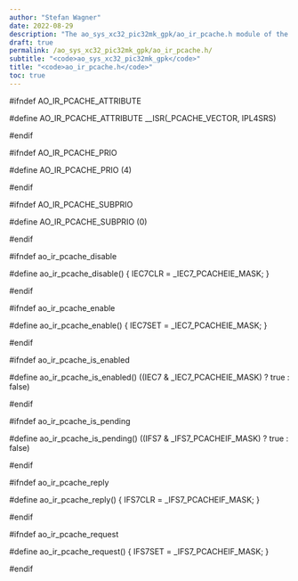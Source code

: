 ```yaml
---
author: "Stefan Wagner"
date: 2022-08-29
description: "The ao_sys_xc32_pic32mk_gpk/ao_ir_pcache.h module of the ao real-time operating system."
draft: true
permalink: /ao_sys_xc32_pic32mk_gpk/ao_ir_pcache.h/ 
subtitle: "<code>ao_sys_xc32_pic32mk_gpk</code>"
title: "<code>ao_ir_pcache.h</code>"
toc: true
---
```


#ifndef AO_IR_PCACHE_ATTRIBUTE

#define AO_IR_PCACHE_ATTRIBUTE      __ISR(_PCACHE_VECTOR, IPL4SRS)

#endif

#ifndef AO_IR_PCACHE_PRIO

#define AO_IR_PCACHE_PRIO           (4)

#endif

#ifndef AO_IR_PCACHE_SUBPRIO

#define AO_IR_PCACHE_SUBPRIO        (0)

#endif

#ifndef ao_ir_pcache_disable

#define ao_ir_pcache_disable()      { IEC7CLR = _IEC7_PCACHEIE_MASK; }

#endif

#ifndef ao_ir_pcache_enable

#define ao_ir_pcache_enable()       { IEC7SET = _IEC7_PCACHEIE_MASK; }

#endif

#ifndef ao_ir_pcache_is_enabled

#define ao_ir_pcache_is_enabled()   ((IEC7 & _IEC7_PCACHEIE_MASK) ? true : false)

#endif

#ifndef ao_ir_pcache_is_pending

#define ao_ir_pcache_is_pending()   ((IFS7 & _IFS7_PCACHEIF_MASK) ? true : false)

#endif

#ifndef ao_ir_pcache_reply

#define ao_ir_pcache_reply()        { IFS7CLR = _IFS7_PCACHEIF_MASK; }

#endif

#ifndef ao_ir_pcache_request

#define ao_ir_pcache_request()      { IFS7SET = _IFS7_PCACHEIF_MASK; }

#endif

